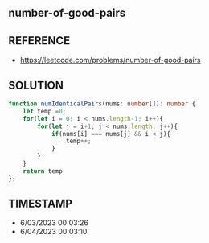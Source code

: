 ## number-of-good-pairs

## REFERENCE

- https://leetcode.com/problems/number-of-good-pairs

## SOLUTION

``` Typescript
function numIdenticalPairs(nums: number[]): number {
    let temp =0;
    for(let i = 0; i < nums.length-1; i++){
        for(let j = i+1; j < nums.length; j++){
            if(nums[i] === nums[j] && i < j){
                temp++;
            }
        }
    }
    return temp
};
```

## TIMESTAMP

- 6/03/2023 00:03:26
- 6/04/2023 00:03:10
